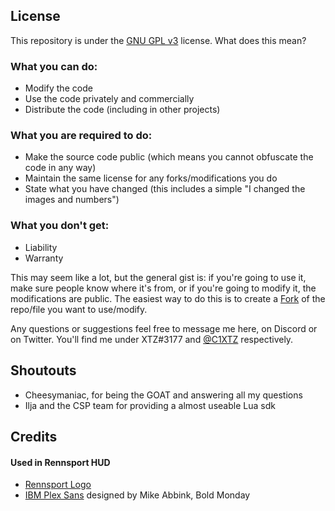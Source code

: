 ## License
This repository is under the [GNU GPL v3](https://choosealicense.com/licenses/gpl-3.0/) license. What does this mean?

### What you can do:
* Modify the code
* Use the code privately and commercially
* Distribute the code (including in other projects)

### What you are required to do:
* Make the source code public (which means you cannot obfuscate the code in any way)
* Maintain the same license for any forks/modifications you do
* State what you have changed (this includes a simple "I changed the images and numbers")

### What you don't get:
* Liability
* Warranty

This may seem like a lot, but the general gist is: if you're going to use it, make sure people know where it's from, or if you're going to modify it, the modifications are public. The easiest way to do this is to create a [Fork](https://docs.github.com/en/pull-requests/collaborating-with-pull-requests/working-with-forks/about-forks) of the repo/file you want to use/modify.

Any questions or suggestions feel free to message me here, on Discord or on Twitter. You'll find me under XTZ#3177 and [@C1XTZ](https://twitter.com/C1XTZ) respectively.

## Shoutouts
- Cheesymaniac, for being the GOAT and answering all my questions
- Ilja and the CSP team for providing a almost useable Lua sdk

## Credits
#### Used in Rennsport HUD
- [Rennsport Logo](https://www.rennsport.gg/)
- [IBM Plex Sans](https://fonts.google.com/specimen/IBM+Plex+Sans) designed by Mike Abbink, Bold Monday

